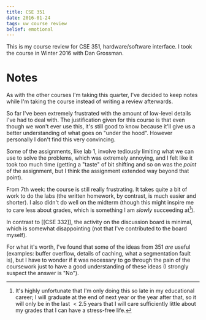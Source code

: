 ```yaml
---
title: CSE 351
date: 2016-01-24
tags: uw course review
belief: emotional
---
```


This is my course review for CSE 351, hardware/software interface.
I took the course in Winter 2016 with Dan Grossman.

# Notes

As with the other courses I'm taking this quarter, I've decided to keep notes while I'm taking the course instead of writing a review afterwards.

So far I've been extremely frustrated with the amount of low-level details I've had to deal with. The justification given for this course is that even though we won't ever use this, it's still good to know because it'll give us a better understanding of what goes on "under the hood". However personally I don't find this very convincing.

Some of the assignments, like lab 1, involve tediously limiting what we can use to solve the problems, which was extremely annoying, and I felt like it took too much time (getting a "taste" of bit shifting and so on was the *point* of the assignment, but I think the assignment extended way beyond that point).

From 7th week: the course is still really frustrating. It takes quite a
bit of work to do the labs (the written homework, by contrast, is much
easier and shorter). I also didn't do well on the midterm (though this
might inspire me to care less about grades, which is something I am
*slowly* succeeding at[^grades]).

In contrast to [[CSE 332]], the activity on the discussion board is
minimal, which is somewhat disappointing (not that I've contributed to
the board myself).

For what it's worth, I've found that some of the ideas from 351 *are* useful (examples: buffer overflow, details of caching, what a segmentation fault is), but I have to wonder if it was necessary to go through the pain of the coursework just to have a good understanding of these ideas (I strongly suspect the answer is "No").

[^grades]: It's highly unfortunate that I'm only doing this so late in
my educational career; I will graduate at the end of next year or the
year after that, so it will only be in the last $<2.5$ years that I will
care sufficiently little about my grades that I can have a stress-free
life.
